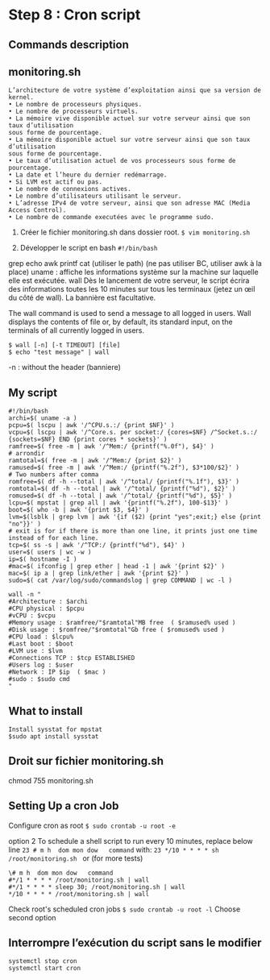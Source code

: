 # Step 8 : Cron script

## Commands description

## monitoring.sh
```
L’architecture de votre système d’exploitation ainsi que sa version de kernel.
• Le nombre de processeurs physiques.
• Le nombre de processeurs virtuels.
• La mémoire vive disponible actuel sur votre serveur ainsi que son taux d’utilisation
sous forme de pourcentage.
• La mémoire disponible actuel sur votre serveur ainsi que son taux d’utilisation
sous forme de pourcentage.
• Le taux d’utilisation actuel de vos processeurs sous forme de pourcentage.
• La date et l’heure du dernier redémarrage.
• Si LVM est actif ou pas.
• Le nombre de connexions actives.
• Le nombre d’utilisateurs utilisant le serveur.
• L’adresse IPv4 de votre serveur, ainsi que son adresse MAC (Media Access Control).
• Le nombre de commande executées avec le programme sudo.
```

1. Créer le fichier monitoring.sh dans dossier root.
` $ vim monitoring.sh `

2. Développer le script en bash
` #!/bin/bash `


grep echo awk printf cat (utiliser le path) (ne pas utiliser BC, utiliser awk à la place)
uname : affiche les informations système sur la machine sur laquelle elle est exécutée.
wall
Dès le lancement de votre serveur, le script écrira des informations toutes les 10 minutes sur tous les terminaux (jetez un œil du côté de wall). La bannière est facultative.

The wall command is used to send a message to all logged in users. Wall displays the contents of file or, by default, its standard input, on the terminals of all currently logged in users.
```
$ wall [-n] [-t TIMEOUT] [file]
$ echo "test message" | wall
```

-n : without the header (banniere)


## My script

```
#!/bin/bash
archi=$( uname -a )
pcpu=$( lscpu | awk '/^CPU.s.:/ {print $NF}' )
vcpu=$( lscpu | awk '/^Core.s. per socket:/ {cores=$NF} /^Socket.s.:/ {sockets=$NF} END {print cores * sockets}' )
ramfree=$( free -m | awk '/^Mem:/ {printf("%.0f"), $4}' )
# arrondir
ramtotal=$( free -m | awk '/^Mem:/ {print $2}' )
ramused=$( free -m | awk '/^Mem:/ {printf("%.2f"), $3*100/$2}' )
# Two numbers after comma
romfree=$( df -h --total | awk '/^total/ {printf("%.1f"), $3}' )
romtotal=$( df -h --total | awk '/^total/ {printf("%d"), $2}' )
romused=$( df -h --total | awk '/^total/ {printf("%d"), $5}' )
lcpu=$( mpstat | grep all | awk '{printf("%.2f"), 100-$13}' )
boot=$( who -b | awk '{print $3, $4}' )
lvm=$(lsblk | grep lvm | awk '{if ($2) {print "yes";exit;} else {print "no"}}' ) 
# exit is for if there is more than one line, it prints just one time instead of for each line.
tcp=$( ss -s | awk '/^TCP:/ {printf("%d"), $4}' )
user=$( users | wc -w )
ip=$( hostname -I )
#mac=$( ifconfig | grep ether | head -1 | awk '{print $2}' )
mac=$( ip a | grep link/ether | awk '{print $2}' )
sudo=$( cat /var/log/sudo/commandslog | grep COMMAND | wc -l )

wall -n "
#Architecture : $archi
#CPU physical : $pcpu
#vCPU : $vcpu
#Memory usage : $ramfree/"$ramtotal"MB free  ( $ramused% used )
#Disk usage : $romfree/"$romtotal"Gb free ( $romused% used )
#CPU load : $lcpu%
#Last boot : $boot
#LVM use : $lvm
#Connections TCP : $tcp ESTABLISHED
#Users log : $user
#Network : IP $ip  ( $mac )
#sudo : $sudo cmd
"
```

## What to install
```
Install sysstat for mpstat
$sudo apt install sysstat
```

## Droit sur fichier monitoring.sh
    
chmod 755 monitoring.sh

## Setting Up a cron Job
Configure cron as root
` $ sudo crontab -u root -e `

option 2
To schedule a shell script to run every 10 minutes, replace below line
` 23 # m h  dom mon dow   command `
with:
`23 */10 * * * * sh /root/monitoring.sh `
or (for more tests)
```
\# m h  dom mon dow   command
#*/1 * * * * /root/monitoring.sh | wall
#*/1 * * * * sleep 30; /root/monitoring.sh | wall
*/10 * * * * /root/monitoring.sh | wall
```

Check root's scheduled cron jobs 
` $ sudo crontab -u root -l `
Choose second option

## Interrompre l’exécution du script sans le modifier
```
systemctl stop cron
systemctl start cron
```
